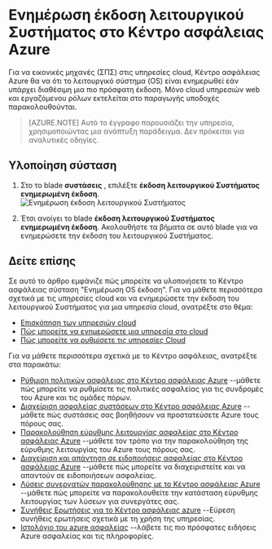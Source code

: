 <properties
   pageTitle="Έκδοση ενημερωμένη έκδοση λειτουργικού Συστήματος στο Κέντρο ασφάλειας Azure | Microsoft Azure"
   description="Αυτό το άρθρο σας δείχνει πώς μπορείτε να υλοποιήσετε το Κέντρο ασφάλειας Azure σύσταση **έκδοση λειτουργικού Συστήματος ενημερωμένη έκδοση**."
   services="security-center"
   documentationCenter="na"
   authors="TerryLanfear"
   manager="MBaldwin"
   editor=""/>

<tags
   ms.service="security-center"
   ms.devlang="na"
   ms.topic="article"
   ms.tgt_pltfrm="na"
   ms.workload="na"
   ms.date="07/29/2016"
   ms.author="terrylan"/>

# <a name="update-os-version-in-azure-security-center"></a>Ενημέρωση έκδοση λειτουργικού Συστήματος στο Κέντρο ασφάλειας Azure

Για να εικονικές μηχανές (ΣΠΣ) στις υπηρεσίες cloud, Κέντρο ασφάλειας Azure θα να ότι το λειτουργικό σύστημα (OS) είναι ενημερωθεί εάν υπάρχει διαθέσιμη μια πιο πρόσφατη έκδοση.  Μόνο cloud υπηρεσιών web και εργαζόμενου ρόλων εκτελείται στο παραγωγής υποδοχές παρακολουθούνται.

> [AZURE.NOTE] Αυτό το έγγραφο παρουσιάζει την υπηρεσία, χρησιμοποιώντας μια ανάπτυξη παράδειγμα.  Δεν πρόκειται για αναλυτικές οδηγίες.

## <a name="implement-the-recommendation"></a>Υλοποίηση σύσταση

1. Στο το blade **συστάσεις** , επιλέξτε **έκδοση λειτουργικού Συστήματος ενημερωμένη έκδοση**.
![Ενημέρωση έκδοση λειτουργικού Συστήματος][1]

2. Έτσι ανοίγει το blade **έκδοση λειτουργικού Συστήματος ενημερωμένη έκδοση**. Ακολουθήστε τα βήματα σε αυτό blade για να ενημερώσετε την έκδοση του λειτουργικού Συστήματος.

## <a name="see-also"></a>Δείτε επίσης

Σε αυτό το άρθρο εμφάνιζε πώς μπορείτε να υλοποιήσετε το Κέντρο ασφάλειας σύσταση "Ενημέρωση OS έκδοση". Για να μάθετε περισσότερα σχετικά με τις υπηρεσίες cloud και να ενημερώσετε την έκδοση του λειτουργικού Συστήματος για μια υπηρεσία cloud, ανατρέξτε στο θέμα:

- [Επισκόπηση των υπηρεσιών cloud](../cloud-services/cloud-services-choose-me.md)
- [Πώς μπορείτε να ενημερώσετε μια υπηρεσία στο cloud](../cloud-services/cloud-services-update-azure-service.md)
- [Πώς μπορείτε να ρυθμίσετε τις υπηρεσίες Cloud](../cloud-services/cloud-services-how-to-configure-portal.md)

Για να μάθετε περισσότερα σχετικά με το Κέντρο ασφάλειας, ανατρέξτε στα παρακάτω:

- [Ρύθμιση πολιτικών ασφάλειας στο Κέντρο ασφάλειας Azure](security-center-policies.md) --μάθετε πώς μπορείτε να ρυθμίσετε τις πολιτικές ασφαλείας για τις συνδρομές του Azure και τις ομάδες πόρων.
- [Διαχείριση ασφαλείας συστάσεων στο Κέντρο ασφάλειας Azure](security-center-recommendations.md) --μάθετε πώς συστάσεις σας βοηθήσουν να προστατεύσετε Azure τους πόρους σας.
- [Παρακολούθηση εύρυθμης λειτουργίας ασφαλείας στο Κέντρο ασφάλειας Azure](security-center-monitoring.md) --μάθετε τον τρόπο για την παρακολούθηση της εύρυθμης λειτουργίας του Azure τους πόρους σας.
- [Διαχείριση και απάντηση σε ειδοποιήσεις ασφαλείας στο Κέντρο ασφάλειας Azure](security-center-managing-and-responding-alerts.md) --μάθετε πώς μπορείτε να διαχειριστείτε και να απαντούν σε ειδοποιήσεων ασφαλείας.
- [Λύσεις συνεργατών παρακολούθησης με το Κέντρο ασφάλειας Azure](security-center-partner-solutions.md) --μάθετε πώς μπορείτε να παρακολουθείτε την κατάσταση εύρυθμης λειτουργίας των λύσεων για συνεργάτες σας.
- [Συνήθεις Ερωτήσεις για το Κέντρο ασφάλειας azure](security-center-faq.md) --Εύρεση συνήθεις ερωτήσεις σχετικά με τη χρήση της υπηρεσίας.
- [Ιστολόγιο του azure ασφαλείας](http://blogs.msdn.com/b/azuresecurity/) --λάβετε τις πιο πρόσφατες ειδήσεις Azure ασφαλείας και τις πληροφορίες.

<!--Image references-->
[1]: ./media/security-center-update-os-version/update-os-version.png
